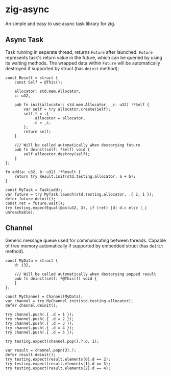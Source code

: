 # zig-async
An simple and easy to use async task library for zig.

## Async Task
Task running in separate thread, returns `Future` after launched.
`Future` represents task's return value in the future, which can be queried by using its waiting methods.
The wrapped data within `Future` will be automatically destroyed if supported by struct (has `deinit` method);

```zig
const Result = struct {
    const Self = @This();

    allocator: std.mem.Allocator,
    c: u32,

    pub fn init(allocator: std.mem.Allocator, _c: u32) !*Self {
        var self = try allocator.create(Self);
        self.* = .{
            .allocator = allocator,
            .c = _c,
        };
        return self;
    }

    /// Will be called automatically when destorying future
    pub fn deinit(self: *Self) void {
        self.allocator.destroy(self);
    }
};

fn add(a: u32, b: u32) !*Result {
    return try Result.init(std.testing.allocator, a + b);
}

const MyTask = Task(add);
var future = try MyTask.launch(std.testing.allocator, .{ 2, 1 });
defer future.deinit();
const ret = future.wait();
try testing.expectEqual(@as(u32, 3), if (ret) |d| d.c else |_| unreachable);
```

## Channel
Generic message queue used for communicating between threads.
Capable of free memory automatically if supported by embedded struct (has `deinit` method).

```zig
const MyData = struct {
    d: i32,

    /// Will be called automatically when destorying popped result
    pub fn deinit(self: *@This()) void {
    }
};

const MyChannel = Channel(MyData);
var channel = try MyChannel.init(std.testing.allocator);
defer channel.deinit();

try channel.push(.{ .d = 1 });
try channel.push(.{ .d = 2 });
try channel.push(.{ .d = 3 });
try channel.push(.{ .d = 4 });
try channel.push(.{ .d = 5 });

try testing.expect(channel.pop().?.d, 1);

var result = channel.popn(3).?;
defer result.deinit();
try testing.expect(result.elements[0].d == 2);
try testing.expect(result.elements[1].d == 3);
try testing.expect(result.elements[2].d == 4);
```
